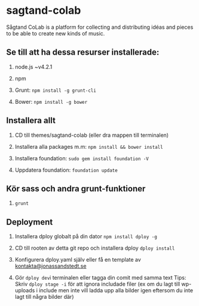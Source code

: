# sagtand-colab
Sågtand CoLab is a platform for collecting and distributing idéas and pieces to be able to create new kinds of music.



Se till att ha dessa resurser installerade:
-------------------------------------------

1.  node.js ~v4.2.1

2.  npm

3.  Grunt: `npm install -g grunt-cli`

4.  Bower: `npm install -g bower`

Installera allt
---------------

1.  CD till themes/sagtand-colab (eller dra mappen till terminalen)

2.  Installera alla packages m.m: `npm install && bower install`

3.  Installera foundation: `sudo gem install foundation -V`

4.  Uppdatera foundation: `foundation update`

Kör sass och andra grunt-funktioner
-----------------------------------

1.  `grunt`

Deployment
----------

1.  Installera dploy globalt på din dator `npm install dploy -g`

2.  CD till rooten av detta git repo och installera dploy `dploy install`

3.  Konfigurera dploy.yaml själv eller få en template av kontakta@jonassandstedt.se

4.  Gör `dploy dev`i terminalen eller tagga din comit med samma text Tips: Skriv `dploy stage -i` för att ignora includade filer (ex om du lagt till wp-uploads i include men inte vill ladda upp alla bilder igen eftersom du inte lagt till några bilder där)
